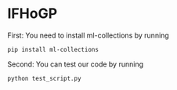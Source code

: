 # IFHoGP

First: You need to install ml-collections by running
```
pip install ml-collections
```

Second: You can test our code by running
```commandline
python test_script.py
```
